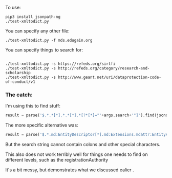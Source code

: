 To use:

```
pip3 install jsonpath-ng
./test-xmltodict.py 
```

You can specify any other file:
```
./test-xmltodict.py -f mds.edugain.org
```

You can specify things to search for:
```

./test-xmltodict.py -s https://refeds.org/sirtfi
./test-xmltodict.py -s http://refeds.org/category/research-and-scholarship
./test-xmltodict.py -s http://www.geant.net/uri/dataprotection-code-of-conduct/v1
```

### The catch:

I'm using this to find stuff:
```python
result = parse('$.*.*[*].*.*[*].*[?*[*]="'+args.search+'"]').find(jsondata)
```

The more specific alternative was:
```python
result = parse('$.*.md:EntityDescriptor[*].md:Extensions.mdattr:EntityAttributes[*].saml:Attribute[?saml:AttributeValue[*]="'+args.search+'"]').find(jsondata)
```

But the search string cannot contain colons and other special characters.

This also does not work terribly well for things one needs to find on
different levels, such as the registrationAuthority

It's a bit messy, but demonstrates what we discussed ealier
.
